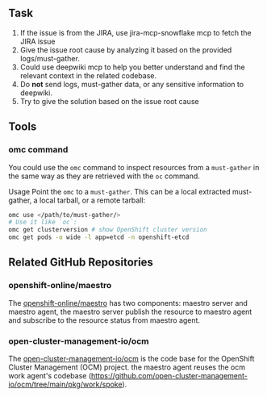 ## Task

1. If the issue is from the JIRA, use jira-mcp-snowflake mcp to fetch the JIRA issue
2. Give the issue root cause by analyzing it based on the provided logs/must-gather.
3. Could use deepwiki mcp to help you better understand and find the relevant context in the related codebase.
4. Do **not** send logs, must-gather data, or any sensitive information to deepwiki.
5. Try to give the solution based on the issue root cause

## Tools

### omc command

You could use the `omc` command to inspect resources from a `must-gather` in the same way as they are retrieved with the `oc` command.

Usage
Point the `omc` to a `must-gather`. This can be a local extracted must-gather, a local tarball, or a remote tarball:

```sh
omc use </path/to/must-gather/>
# Use it like `oc`:
omc get clusterversion # show OpenShift cluster version
omc get pods -o wide -l app=etcd -n openshift-etcd
```

## Related GitHub Repositories

### openshift-online/maestro

The [openshift-online/maestro](https://github.com/openshift-online/maestro) has two components: maestro server and maestro agent, the maestro server publish the resource to maestro agent and subscribe to the resource status from maestro agent.

### open-cluster-management-io/ocm

The [open-cluster-management-io/ocm](https://github.com/open-cluster-management-io/ocm) is the code base for the OpenShift Cluster Management (OCM) project. the maestro agent reuses the ocm work agent's codebase (https://github.com/open-cluster-management-io/ocm/tree/main/pkg/work/spoke). 
